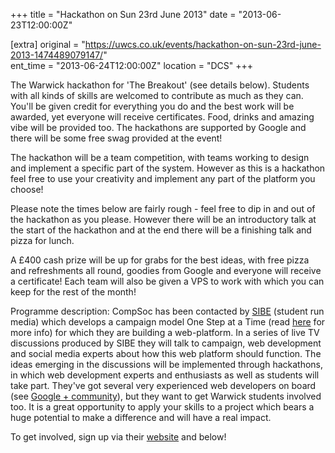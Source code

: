 +++
title = "Hackathon on Sun 23rd June 2013"
date = "2013-06-23T12:00:00Z"

[extra]
original = "https://uwcs.co.uk/events/hackathon-on-sun-23rd-june-2013-1474489079147/"    
ent_time = "2013-06-24T12:00:00Z"
location = "DCS"
+++

The Warwick hackathon for 'The Breakout' (see details below). Students with all kinds of skills are welcomed to contribute as much as they can. You'll be given credit for everything you do and the best work will be awarded, yet everyone will receive certificates. Food, drinks and amazing vibe will be provided too. The hackathons are supported by Google and there will be some free swag provided at the event\!

The hackathon will be a team competition, with teams working to design and implement a specific part of the system. However as this is a hackathon feel free to use your creativity and implement any part of the platform you choose\!

Please note the times below are fairly rough - feel free to dip in and out of the hackathon as you please. However there will be an introductory talk at the start of the hackathon and at the end there will be a finishing talk and pizza for lunch.

A £400 cash prize will be up for grabs for the best ideas, with free pizza and refreshments all round, goodies from Google and everyone will receive a certificate\! Each team will also be given a VPS to work with which you can keep for the rest of the month\!

Programme description: CompSoc has been contacted by [SIBE](http://sibe.co.uk/about-us) (student run media) which develops a campaign model One Step at a Time (read [here](http://sibe.co.uk/breakout) for more info) for which they are building a web-platform. In a series of live TV discussions produced by SIBE they will talk to campaign, web development and social media experts about how this web platform should function. The ideas emerging in the discussions will be implemented through hackathons, in which web development experts and enthusiasts as well as students will take part. They've got several very experienced web developers on board (see [Google + community](https://plus.google.com/u/0/communities/101240260111667834431)), but they want to get Warwick students involved too. It is a great opportunity to apply your skills to a project which bears a huge potential to make a difference and will have a real impact.

To get involved, sign up via their [website](http://www.sibe.co.uk/hackathon) and below\!

